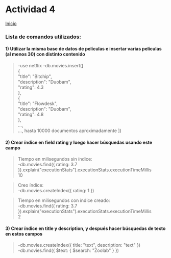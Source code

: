 # Actividad 4

[Inicio](README.md)

### Lista de comandos utilizados:

#### 1) Utilizar la misma base de datos de películas e insertar varias películas (al menos 30) con distinto contenido
>  -use netflix
   -db.movies.insert([  
  {  
  "title": "Bitchip",  
  "description": "Duobam",  
  "rating": 4.3  
  },   
  {  
  "title": "Flowdesk",  
  "description": "Duobam",  
  "rating": 4.8  
  },   
   ...,  
   ...,
   hasta 10000 documentos aproximadamente
   ])  
   
#### 2) Crear índice en field rating y luego hacer búsquedas usando este campo

>  Tiempo en milisegundos sin índice:  
   -db.movies.find({ rating: 3.7 }).explain("executionStats").executionStats.executionTimeMillis  
   10  
   
>  Creo índice:  
   -db.movies.createIndex({ rating: 1 })  
   
>  Tiempo en milisegundos con índice creado:  
   -db.movies.find({ rating: 3.7 }).explain("executionStats").executionStats.executionTimeMillis  
   2  
   
#### 3) Crear índice en title y description, y después hacer búsquedas de texto en estos campos
>  -db.movies.createIndex({ title: "text", description: "text" })  
   -db.movies.find({ $text: { $search: "Zoolab" } })
